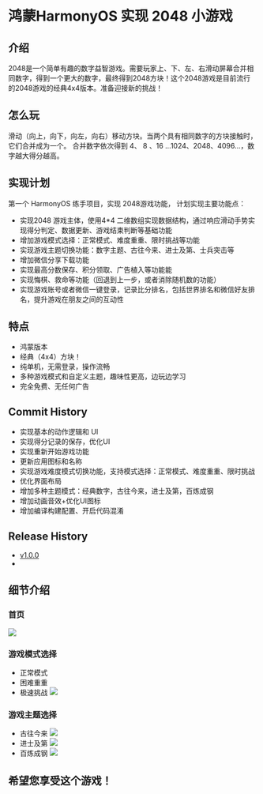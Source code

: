 # 鸿蒙HarmonyOS 实现 2048 小游戏

## 介绍
2048是一个简单有趣的数字益智游戏。需要玩家上、下、左、右滑动屏幕合并相同数字，得到一个更大的数字，最终得到2048方块！这个2048游戏是目前流行的2048游戏的经典4x4版本。准备迎接新的挑战！

## 怎么玩
滑动（向上，向下，向左，向右）移动方块。当两个具有相同数字的方块接触时，它们合并成为一个。
合并数字依次得到 4、 8 、16 ...1024、2048、4096...，数字越大得分越高。

## 实现计划
第一个 HarmonyOS 练手项目，实现 2048游戏功能， 计划实现主要功能点：
- 实现2048 游戏主体，使用4*4 二维数组实现数据结构，通过响应滑动手势实现得分判定、数据更新、游戏结束判断等基础功能
- 增加游戏模式选择：正常模式、难度重重、限时挑战等功能
- 实现游戏主题切换功能：数字主题、古往今来、进士及第、士兵突击等
- 增加微信分享下载功能
- 实现最高分数保存、积分领取、广告植入等功能能
- 实现悔棋、救命等功能（回退到上一步，或者消除随机数的功能）
- 实现游戏账号或者微信一键登录，记录比分排名，包括世界排名和微信好友排名，提升游戏在朋友之间的互动性

## 特点
- 鸿蒙版本
- 经典（4x4）方块！
- 纯单机，无需登录，操作流畅
- 多种游戏模式和自定义主题，趣味性更高，边玩边学习
- 完全免费、无任何广告

## Commit History
- 实现基本的动作逻辑和 UI
- 实现得分记录的保存，优化UI
- 实现重新开始游戏功能
- 更新应用图标和名称
- 实现游戏难度模式切换功能，支持模式选择：正常模式、难度重重、限时挑战
- 优化界面布局
- 增加多种主题模式：经典数字，古往今来，进士及第，百炼成钢
- 增加动画音效+优化UI图标
- 增加编译构建配置、开启代码混淆

## Release History
- [v1.0.0](./Release/2048_v1.0.0.app)
- 
## 细节介绍
### 首页
![](./Release/default_page.png)
### 游戏模式选择
- 正常模式
- 困难重重
- 极速挑战
![](./Release/speedmode.png)
### 游戏主题选择
- 古往今来
![](./Release/historytheme.png)
- 进士及第
![](./Release/jinshitheme.png)
- 百炼成钢
![](./Release/shibingtheme.png)
## 希望您享受这个游戏！
